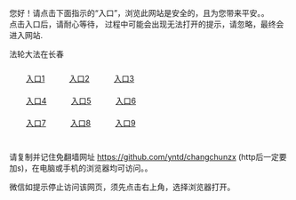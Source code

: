 您好！请点击下面指示的“入口”，浏览此网站是安全的，且为您带来平安。。 <br/>
点击入口后，请耐心等待， 过程中可能会出现无法打开的提示，请忽略，最终会进入网站. </br>

法轮大法在长春<br/>
<div style="padding:10px"><a style="margin:20px" target="_blank" href="https://d38gvp1g32v9cf.cloudfront.net/2Qpsp?gnybtfvz" id="ccLink1" rel="nofollow">入口1</a> <a target="_blank" style="margin:20px" href="https://d3kc7e1utjjm6t.cloudfront.net/2Qpsp?zlikhc" id="ccLink2" rel="nofollow">入口2</a> <a style="margin:20px" target="_blank" href="https://d2hs15a5awrej.cloudfront.net/2Qpsp?xsmvtlf" id="ccLink3" rel="nofollow">入口3</a></div>

<div style="padding:10px" ><a style="margin:20px" target="_blank" href="https://d38gvp1g32v9cf.cloudfront.net/2Qpsp?gnybtfvz" id="ccLink4" rel="nofollow">入口4</a> <a style="margin:20px" href="https://d3kc7e1utjjm6t.cloudfront.net/2Qpsp?zlikhc" target="_blank" id="ccLink5" rel="nofollow">入口5</a> <a style="margin:20px" href="https://d2hs15a5awrej.cloudfront.net/2Qpsp?xsmvtlf" target="_blank" id="ccLink6" rel="nofollow">入口6</a></div>

<div style="padding:10px"><a style="margin:20px" target="_blank" href="https://d38gvp1g32v9cf.cloudfront.net/2Qpsp?gnybtfvz" id="ccLink7" rel="nofollow">入口7</a> <a style="margin:20px" href="https://d3kc7e1utjjm6t.cloudfront.net/2Qpsp?zlikhc" target="_blank" id="ccLink8" rel="nofollow">入口8</a> <a style="margin:20px" target="_blank" href="https://d2hs15a5awrej.cloudfront.net/2Qpsp?xsmvtlf" id="ccLink9" rel="nofollow">入口9</a></div>

<br/>



请复制并记住免翻墙网址 https://github.com/yntd/changchunzx (http后一定要加s)，在电脑或手机的浏览器均可访问。。<br/>

微信如提示停止访问该网页，须先点击右上角，选择浏览器打开。
